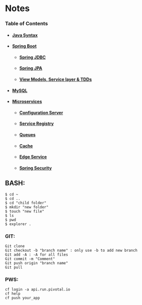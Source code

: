 # Notes

### Table of Contents
  * #### [Java Syntax](https://github.com/Ahmed3lmallah/Java-Portfolio/blob/master/Java.md)
  * #### [Spring Boot](https://github.com/Ahmed3lmallah/Java-Portfolio/blob/master/Spring.md)
	* #### [Spring JDBC](https://github.com/Ahmed3lmallah/Java-Portfolio/blob/master/SpringJDBC.md)
	* #### [Spring JPA](https://github.com/Ahmed3lmallah/Java-Portfolio/blob/master/SpringJPA.md)
	* #### [View Models, Service layer & TDDs](https://github.com/Ahmed3lmallah/Java-Portfolio/blob/master/ServiceLayer.md)
  * #### [MySQL](https://github.com/Ahmed3lmallah/Java-Portfolio/blob/master/mySQL.md)
  * #### [Microservices](https://github.com/Ahmed3lmallah/Java-Portfolio/blob/master/Microservices.md)
	* #### [Configuration Server](https://github.com/Ahmed3lmallah/Java-Portfolio/blob/master/Microservices.md#Configuration-Server)
	* #### [Service Registry](https://github.com/Ahmed3lmallah/Java-Portfolio/blob/master/Microservices.md#Service-Registry)
	* #### [Queues](https://github.com/Ahmed3lmallah/Java-Portfolio/blob/master/Microservices.md#Queues)
	* #### [Cache](https://github.com/Ahmed3lmallah/Java-Portfolio/blob/master/Microservices.md#cache)
	* #### [Edge Service](https://github.com/Ahmed3lmallah/Java-Portfolio/blob/master/Microservices.md#edge-service)
	* #### [Spring Security](https://github.com/Ahmed3lmallah/Java-Portfolio/blob/master/Spring%20Security.md#spring-security)
	
## BASH:

	$ cd ~
	$ cd ..
	$ cd "child folder"
	$ mkdir "new folder"
	$ touch "new file"
	$ ls
	$ pwd
	$ explorer .

### GIT:

	Git clone
	Git checkout -b "branch name" : only use -b to add new branch
	Git add -A : -A for all files
	Git commit -m "Comment" 
	Git push origin "branch name"
	Git pull
	
### PWS:
		
	cf login -a api.run.pivotal.io
	cf help
	cf push your_app
